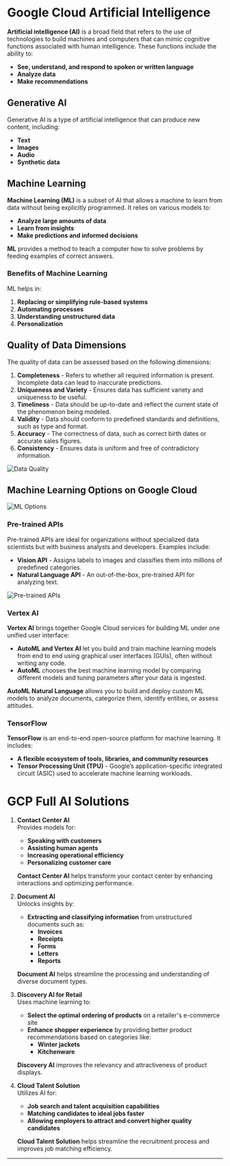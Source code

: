 # **Google Cloud Artificial Intelligence**

**Artificial intelligence (AI)** is a broad field that refers to the use of technologies to build machines and computers that can mimic cognitive functions associated with human intelligence. These functions include the ability to:

- **See, understand, and respond to spoken or written language**
- **Analyze data**
- **Make recommendations**

## **Generative AI**

Generative AI is a type of artificial intelligence that can produce new content, including:

- **Text**
- **Images**
- **Audio**
- **Synthetic data**

## **Machine Learning**

**Machine Learning (ML)** is a subset of AI that allows a machine to learn from data without being explicitly programmed. It relies on various models to:

- **Analyze large amounts of data**
- **Learn from insights**
- **Make predictions and informed decisions**

**ML** provides a method to teach a computer how to solve problems by feeding examples of correct answers.

### **Benefits of Machine Learning**

ML helps in:

1. **Replacing or simplifying rule-based systems**
2. **Automating processes**
3. **Understanding unstructured data**
4. **Personalization**

## **Quality of Data Dimensions**

The quality of data can be assessed based on the following dimensions:

1. **Completeness** - Refers to whether all required information is present. Incomplete data can lead to inaccurate predictions.
2. **Uniqueness and Variety** - Ensures data has sufficient variety and uniqueness to be useful.
3. **Timeliness** - Data should be up-to-date and reflect the current state of the phenomenon being modeled.
4. **Validity** - Data should conform to predefined standards and definitions, such as type and format.
5. **Accuracy** - The correctness of data, such as correct birth dates or accurate sales figures.
6. **Consistency** - Ensures data is uniform and free of contradictory information.

![Data Quality](https://github.com/user-attachments/assets/5c129473-0909-4c9a-8b23-ef17a53f6cf9)

## **Machine Learning Options on Google Cloud**

![ML Options](https://github.com/user-attachments/assets/6d4d04f1-5527-47f0-b9c6-fed72109dac8)

### **Pre-trained APIs**

Pre-trained APIs are ideal for organizations without specialized data scientists but with business analysts and developers. Examples include:

- **Vision API** - Assigns labels to images and classifies them into millions of predefined categories.
- **Natural Language API** - An out-of-the-box, pre-trained API for analyzing text.

![Pre-trained APIs](https://github.com/user-attachments/assets/b25c444d-da58-421d-b6f2-59b7fb7b8387)

### **Vertex AI**

**Vertex AI** brings together Google Cloud services for building ML under one unified user interface:

- **AutoML and Vertex AI** let you build and train machine learning models from end to end using graphical user interfaces (GUIs), often without writing any code.
- **AutoML** chooses the best machine learning model by comparing different models and tuning parameters after your data is ingested.

**AutoML Natural Language** allows you to build and deploy custom ML models to analyze documents, categorize them, identify entities, or assess attitudes.

### **TensorFlow**

**TensorFlow** is an end-to-end open-source platform for machine learning. It includes:

- **A flexible ecosystem of tools, libraries, and community resources**
- **Tensor Processing Unit (TPU)** - Google’s application-specific integrated circuit (ASIC) used to accelerate machine learning workloads.

# **GCP Full AI Solutions**

1. **Contact Center AI**  
   Provides models for:
   - **Speaking with customers**
   - **Assisting human agents**
   - **Increasing operational efficiency**
   - **Personalizing customer care**

   **Contact Center AI** helps transform your contact center by enhancing interactions and optimizing performance.

2. **Document AI**  
   Unlocks insights by:
   - **Extracting and classifying information** from unstructured documents such as:
     - **Invoices**
     - **Receipts**
     - **Forms**
     - **Letters**
     - **Reports**

   **Document AI** helps streamline the processing and understanding of diverse document types.

3. **Discovery AI for Retail**  
   Uses machine learning to:
   - **Select the optimal ordering of products** on a retailer's e-commerce site
   - **Enhance shopper experience** by providing better product recommendations based on categories like:
     - **Winter jackets**
     - **Kitchenware**

   **Discovery AI** improves the relevancy and attractiveness of product displays.

4. **Cloud Talent Solution**  
   Utilizes AI for:
   - **Job search and talent acquisition capabilities**
   - **Matching candidates to ideal jobs faster**
   - **Allowing employers to attract and convert higher quality candidates**

   **Cloud Talent Solution** helps streamline the recruitment process and improves job matching efficiency.


---

